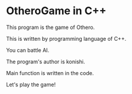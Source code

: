 OtheroGame in C++
=========================
This program is the game of Othero.

This is written by programming language of C++.

You can battle AI.

The program's author is konishi.

Main function is written in the code.

Let's play the game!

